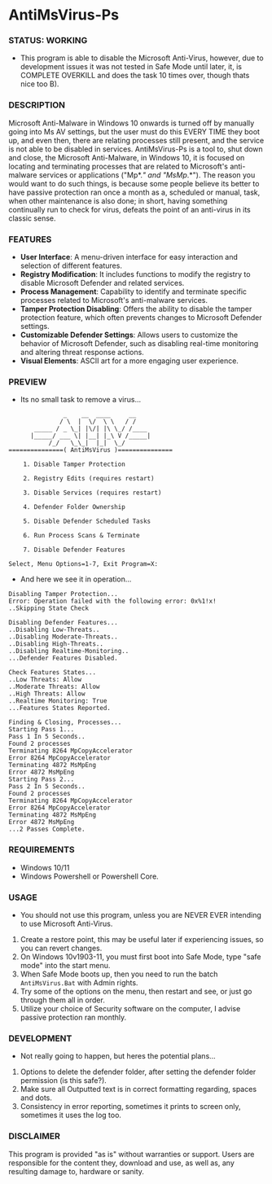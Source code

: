 # AntiMsVirus-Ps

### STATUS: WORKING
- This program is able to disable the Microsoft Anti-Virus, however, due to development issues it was not tested in Safe Mode until later, it, is COMPLETE OVERKILL and does the task 10 times over, though thats nice too B).  

### DESCRIPTION
Microsoft Anti-Malware in Windows 10 onwards is turned off by manually going into Ms AV settings, but the user must do this EVERY TIME they boot up, and even then, there are relating processes still present, and the service is not able to be disabled in services. AntiMsVirus-Ps is a tool to, shut down and close, the Microsoft Anti-Malware, in Windows 10, it is focused on locating and terminating processes that are related to Microsoft's anti-malware services or applications ("Mp*.*" and "MsMp*.*"). The reason you would want to do such things, is because some people believe its better to have passive protection ran once a month as a, scheduled or manual, task, when other maintenance is also done; in short, having something continually run to check for virus, defeats the point of an anti-virus in its classic sense.

### FEATURES
- **User Interface**: A menu-driven interface for easy interaction and selection of different features.
- **Registry Modification**: It includes functions to modify the registry to disable Microsoft Defender and related services.
- **Process Management**: Capability to identify and terminate specific processes related to Microsoft's anti-malware services.
- **Tamper Protection Disabling**: Offers the ability to disable the tamper protection feature, which often prevents changes to Microsoft Defender settings.
- **Customizable Defender Settings**: Allows users to customize the behavior of Microsoft Defender, such as disabling real-time monitoring and altering threat response actions.
- **Visual Elements**: ASCII art for a more engaging user experience.

### PREVIEW
- Its no small task to remove a virus...
```
               _    __  ____     __
              / \  |  \/  \ \   / /
       _____ / _ \_| |\/| |\ \_/ /____
      |_____/ ___ \| |__| |_\ V /_____|
           /_/   \_\_|  |_|  \_/
===============( AntiMsVirus )===============

    1. Disable Tamper Protection

    2. Registry Edits (requires restart)

    3. Disable Services (requires restart)

    4. Defender Folder Ownership

    5. Disable Defender Scheduled Tasks

    6. Run Process Scans & Terminate

    7. Disable Defender Features

Select, Menu Options=1-7, Exit Program=X:

```
- And here we see it in operation...
```
Disabling Tamper Protection...
Error: Operation failed with the following error: 0x%1!x!
..Skipping State Check

Disabling Defender Features...
..Disabling Low-Threats..
..Disabling Moderate-Threats..
..Disabling High-Threats..
..Disabling Realtime-Monitoring..
...Defender Features Disabled.

Check Features States...
..Low Threats: Allow
..Moderate Threats: Allow
..High Threats: Allow
..Realtime Monitoring: True
...Features States Reported.

Finding & Closing, Processes...
Starting Pass 1...
Pass 1 In 5 Seconds..
Found 2 processes
Terminating 8264 MpCopyAccelerator
Error 8264 MpCopyAccelerator
Terminating 4872 MsMpEng
Error 4872 MsMpEng
Starting Pass 2...
Pass 2 In 5 Seconds..
Found 2 processes
Terminating 8264 MpCopyAccelerator
Error 8264 MpCopyAccelerator
Terminating 4872 MsMpEng
Error 4872 MsMpEng
...2 Passes Complete.
```

### REQUIREMENTS
- Windows 10/11
- Windows Powershell or Powershell Core.

### USAGE
* You should not use this program, unless you are NEVER EVER intending to use Microsoft Anti-Virus.
1. Create a restore point, this may be useful later if experiencing issues, so you can revert changes. 
2. On Windows 10v1903-11, you must first boot into Safe Mode, type "safe mode" into the start menu. 
3. When Safe Mode boots up, then you need to run the batch `AntiMsVirus.Bat` with Admin rights.
4. Try some of the options on the menu, then restart and see, or just go through them all in order.
5. Utilize your choice of Security software on the computer, I advise passive protection ran monthly.

### DEVELOPMENT
- Not really going to happen, but heres the potential plans... 
1. Options to delete the defender folder, after setting the defender folder permission (is this safe?).
2. Make sure all Outputted text is in correct formatting regarding, spaces and dots.
3. Consistency in error reporting, sometimes it prints to screen only, sometimes it uses the log too.

### DISCLAIMER
This program is provided "as is" without warranties or support. Users are responsible for the content they, download and use, as well as, any resulting damage to, hardware or sanity.
